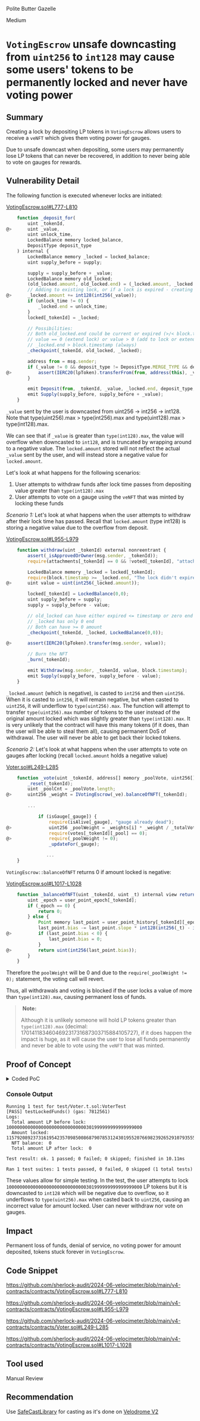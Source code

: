 Polite Butter Gazelle

Medium

# `VotingEscrow` unsafe downcasting from `uint256` to `int128` may cause some users' tokens to be permanently locked and never have voting power

## Summary

Creating a lock by depositing LP tokens in `VotingEscrow` allows users to receive a `veNFT` which gives them voting power for gauges.

Due to unsafe downcast when depositing, some users may permanently lose LP tokens that can never be recovered, in addition to never being able to vote on gauges for rewards.

## Vulnerability Detail

The following function is executed whenever locks are initiated:

[VotingEscrow.sol#L777-L810](https://github.com/sherlock-audit/2024-06-velocimeter/blob/main/v4-contracts/contracts/VotingEscrow.sol#L777-L810)
```javascript
    function _deposit_for(
        uint _tokenId,
@>      uint _value,
        uint unlock_time,
        LockedBalance memory locked_balance,
        DepositType deposit_type
    ) internal {
        LockedBalance memory _locked = locked_balance;
        uint supply_before = supply;

        supply = supply_before + _value;
        LockedBalance memory old_locked;
        (old_locked.amount, old_locked.end) = (_locked.amount, _locked.end);
        // Adding to existing lock, or if a lock is expired - creating a new one
@>      _locked.amount += int128(int256(_value));
        if (unlock_time != 0) {
            _locked.end = unlock_time;
        }
        locked[_tokenId] = _locked;

        // Possibilities:
        // Both old_locked.end could be current or expired (>/< block.timestamp)
        // value == 0 (extend lock) or value > 0 (add to lock or extend lock)
        // _locked.end > block.timestamp (always)
        _checkpoint(_tokenId, old_locked, _locked);

        address from = msg.sender;
        if (_value != 0 && deposit_type != DepositType.MERGE_TYPE && deposit_type != DepositType.SPLIT_TYPE) {
@>          assert(IERC20(lpToken).transferFrom(from, address(this), _value));
        }

        emit Deposit(from, _tokenId, _value, _locked.end, deposit_type, block.timestamp);
        emit Supply(supply_before, supply_before + _value);
    }
```

`_value` sent by the user is downcasted from uint256 -> int256 -> int128. Note that type(uint256).max > type(int256).max and type(uint128).max > type(int128).max.

We can see that if `_value` is greater than `type(int128).max`, the value will overflow when downcasted to `int128`, and is truncated by wrapping around to a negative value. The `locked.amount` stored will not reflect the actual `_value` sent by the user, and will instead store a negative value for `locked.amount`.

Let's look at what happens for the following scenarios:

1. User attempts to withdraw funds after lock time passes from depositing value greater than `type(int128).max`
2. User attempts to vote on a gauge using the `veNFT` that was minted by locking these funds

*Scenario 1:* Let's look at what happens when the user attempts to withdraw after their lock time has passed. Recall that `locked.amount` (type int128) is storing a negative value due to the overflow from deposit.

[VotingEscrow.sol#L955-L979](https://github.com/sherlock-audit/2024-06-velocimeter/blob/main/v4-contracts/contracts/VotingEscrow.sol#L955-L979)
```javascript
    function withdraw(uint _tokenId) external nonreentrant {
        assert(_isApprovedOrOwner(msg.sender, _tokenId));
        require(attachments[_tokenId] == 0 && !voted[_tokenId], "attached");

        LockedBalance memory _locked = locked[_tokenId];
        require(block.timestamp >= _locked.end, "The lock didn't expire");
@>      uint value = uint(int256(_locked.amount));

        locked[_tokenId] = LockedBalance(0,0);
        uint supply_before = supply;
        supply = supply_before - value;

        // old_locked can have either expired <= timestamp or zero end
        // _locked has only 0 end
        // Both can have >= 0 amount
        _checkpoint(_tokenId, _locked, LockedBalance(0,0));

@>      assert(IERC20(lpToken).transfer(msg.sender, value));

        // Burn the NFT
        _burn(_tokenId);

        emit Withdraw(msg.sender, _tokenId, value, block.timestamp);
        emit Supply(supply_before, supply_before - value);
    }
```

`_locked.amount` (which is negative), is casted to `int256` and then `uint256`. When it is casted to `int256`, it will remain negative, but when casted to `uint256`, it will underflow to `type(uint256).max`. The function will attempt to transfer `type(uint256).max` number of tokens to the user instead of the original amount locked which was slightly greater than `type(int128).max`. It is very unlikely that the contract will have this many tokens (if it does, than the user will be able to steal them all), causing permanent DoS of withdrawal. The user will never be able to get back their locked tokens.

*Scenario 2:* Let's look at what happens when the user attempts to vote on gauges after locking (recall `locked.amount` holds a negative value)

[Voter.sol#L249-L285](https://github.com/sherlock-audit/2024-06-velocimeter/blob/main/v4-contracts/contracts/Voter.sol#L249-L285)
```javascript
    function _vote(uint _tokenId, address[] memory _poolVote, uint256[] memory _weights) internal {
        _reset(_tokenId);
        uint _poolCnt = _poolVote.length;
@>      uint256 _weight = IVotingEscrow(_ve).balanceOfNFT(_tokenId);
       
        ...

            if (isGauge[_gauge]) {
                require(isAlive[_gauge], "gauge already dead");
@>              uint256 _poolWeight = _weights[i] * _weight / _totalVoteWeight;
                require(votes[_tokenId][_pool] == 0);
@>              require(_poolWeight != 0);
                _updateFor(_gauge);

               ...
    }
```

`VotingEscrow::balanceOfNFT` returns 0 if amount locked is negative:

[VotingEscrow.sol#L1017-L1028](https://github.com/sherlock-audit/2024-06-velocimeter/blob/main/v4-contracts/contracts/VotingEscrow.sol#L1017-L1028)
```javascript
    function _balanceOfNFT(uint _tokenId, uint _t) internal view returns (uint) {
        uint _epoch = user_point_epoch[_tokenId];
        if (_epoch == 0) {
            return 0;
        } else {
            Point memory last_point = user_point_history[_tokenId][_epoch];
            last_point.bias -= last_point.slope * int128(int256(_t) - int256(last_point.ts));
@>          if (last_point.bias < 0) {
                last_point.bias = 0;
            }
@>          return uint(int256(last_point.bias));
        }
    }
```

Therefore the `poolWeight` will be 0 and due to the `require(_poolWeight != 0);` statement, the voting call will revert.

Thus, all withdrawals and voting is blocked if the user locks a value of more than `type(int128).max`, causing permanent loss of funds.

> <strong style = "margin-left: 4px">Note:</strong>
>
> Although it is unlikely someone will hold LP tokens greater than `type(int128).max` (decimal: 170141183460469231731687303715884105727), if it does happen the impact is huge, as it will cause the user to lose all funds permanently and never be able to vote using the `veNFT` that was minted.

## Proof of Concept

<details>
<summary>Coded PoC</summary>
<br>

Add the following to `test/Voter.t.sol` and run `forge test --mt testLockedFunds -vv`

```javascript
    function testLockedFunds() public {
        // set gauge, rewards, external bribe
        voter.createGauge(address(pair), 0);
        address gaugeAddress = voter.gauges(address(pair));

        address[] memory rewards = new address[](2);
        rewards[0] = address(USDC);
        rewards[1] = address(FRAX);
        ExternalBribe newExternalBribe = new ExternalBribe(
            address(voter),
            rewards
        );
        vm.expectEmit(true, true, false, true);
        emit ExternalBribeSet(address(this), gaugeAddress, address(newExternalBribe));
        voter.setExternalBribeFor(gaugeAddress, address(newExternalBribe));

        Router.route[] memory routes = new Router.route[](1);
        routes[0] = Router.route(address(USDC), address(FRAX), true);

        assertEq(
            router.getAmountsOut(USDC_1, routes)[1],
            pair.getAmountOut(USDC_1, address(USDC))
        );

        uint256[] memory assertedOutput = router.getAmountsOut(USDC_1, routes);
        USDC.approve(address(router), USDC_1);
        router.swapExactTokensForTokens(
            USDC_1,
            assertedOutput[1],
            routes,
            address(owner),
            block.timestamp
        );

        
        vm.startPrank(address(owner));
        uint256 lockDuration = 5 * 7 * 24 * 3600; // 5 weeks
        FLOW.mint(address(owner), 1e50);
        DAI.mint(address(owner), 1e50);
        FLOW.approve(address(router), 1e50);
        DAI.approve(address(router), 1e50);
        router.addLiquidity(address(FLOW), address(DAI), false, 1e50, 1e50, 0, 0, address(owner), block.timestamp); // unrealistic value but allows for simplicity when testing
        uint256 lpAmount = flowDaiPair.balanceOf(address(owner));
        console.log("Total amount LP before lock: ", lpAmount);

        flowDaiPair.approve(address(escrow), lpAmount);
        escrow.create_lock(lpAmount, lockDuration);
        vm.roll(block.number + 1); // fwd 1 block because escrow.balanceOfNFT() returns 0 in same block

        int128 amountLocked;
        (amountLocked, ) = escrow.locked(1);
        console.log("Amount locked: ", uint256(int256(amountLocked)));
        console.log("NFT balance: ", escrow.balanceOfNFT(1));

        uint256 lpAmountAfter = flowDaiPair.balanceOf(address(owner));
        console.log("Total amount LP after lock: ", lpAmountAfter);
        vm.stopPrank();
        vm.warp(block.timestamp + 1 weeks);

        // set values for voting
        address[] memory pools = new address[](1);
        pools[0] = address(pair);
        uint256[] memory weights = new uint256[](1);
        weights[0] = 5000;

        vm.expectRevert();
        voter.vote(1, pools, weights);

        vm.warp(block.timestamp + 4 weeks); // unlock time

        vm.expectRevert();
        escrow.withdraw(1);

    }
```
</details>

### Console Output

```text
Running 1 test for test/Voter.t.sol:VoterTest
[PASS] testLockedFunds() (gas: 7812561)
Logs:
  Total amount LP before lock:  100000000000000000000000000000301999999999999999000
  Amount locked:  115792089237316195423570985008687907853124301955207669823926529107935559679000
  NFT balance:  0
  Total amount LP after lock:  0

Test result: ok. 1 passed; 0 failed; 0 skipped; finished in 10.11ms

Ran 1 test suites: 1 tests passed, 0 failed, 0 skipped (1 total tests)
```

These values allow for simple testing. In the test, the user attempts to lock `100000000000000000000000000000301999999999999999000` LP tokens but it is downcasted to `int128` which will be negative due to overflow, so it underflows to `type(uint256).max` when casted back to `uint256`, causing an incorrect value for amount locked. User can never withdraw nor vote on gauges.

## Impact

Permanent loss of funds, denial of service, no voting power for amount deposited, tokens stuck forever in `VotingEscrow`.

## Code Snippet

https://github.com/sherlock-audit/2024-06-velocimeter/blob/main/v4-contracts/contracts/VotingEscrow.sol#L777-L810

https://github.com/sherlock-audit/2024-06-velocimeter/blob/main/v4-contracts/contracts/VotingEscrow.sol#L955-L979

https://github.com/sherlock-audit/2024-06-velocimeter/blob/main/v4-contracts/contracts/Voter.sol#L249-L285

https://github.com/sherlock-audit/2024-06-velocimeter/blob/main/v4-contracts/contracts/VotingEscrow.sol#L1017-L1028

## Tool used

Manual Review

## Recommendation

Use [SafeCastLibrary](https://github.com/velodrome-finance/contracts/blob/main/contracts/libraries/SafeCastLibrary.sol) for casting as it's done on [Velodrome V2](https://github.com/velodrome-finance/contracts/blob/main/contracts/VotingEscrow.sol#L779)